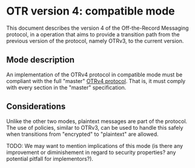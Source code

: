# OTR version 4: compatible mode

This document describes the version 4 of the Off-the-Record Messaging protocol,
in a operation that aims to provide a transition path from the previous version
of the protocol, namely OTRv3, to the current version.

## Mode description

An implementation of the OTRv4 protocol in compatible mode must be compliant
with the full "master" [OTRv4 protocol](../otrv4.md#table-of-contents). That
is, it must comply with every section in the "master" specification.

## Considerations

Unlike the other two modes, plaintext messages are part of the protocol. The
use of policies, similar to OTRv3, can be used to handle this safely when
transitions from "encrypted" to "plaintext" are allowed.

TODO: We may want to mention implications of this mode (is there any
improvement or diminishement in regard to security properties? any potential
pitfall for implementors?).
